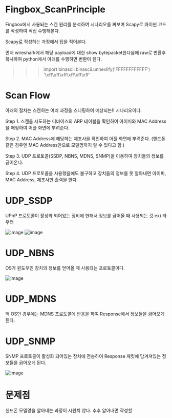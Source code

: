 # Fingbox_ScanPrinciple
Fingbox에서 사용되는 스캔 원리를 분석하여 시나리오를 짜보며 Scapy로 파이썬 코드를 작성하여 직접 수행해본다.

Scapy로 작성하는 과정에서 팁을 적어본다.

먼저 wireshark에서 해당 payload에 대한 show bytepacket한다음에 raw로 변환후 복사하여 python에서 아래를 수행하면 변환이 된다.
>>> import binascii 
>>> binascii.unhexlify('FFFFFFFFFFFF') 
'\xff\xff\xff\xff\xff\xff'


# Scan Flow
아래의 절차는 스캔하는 여러 과정을 스니핑하여 예상되는!! 시나리오이다.

Step 1. 스캔을 시도하는 디바이스의 ARP 테이블을 확인하여 아이피와 MAC Address을 매핑하여 어플 화면에 뿌려준다.

Step 2. MAC Address에 해당하는 제조사을 확인하여 어플 화면에 뿌려준다. 
        (핸드폰 같은 경우엔 MAC Address만으로 모델명까지 알 수 있다고 함.)

Step 3. UDP 프로토콜(SSDP, NBNS, MDNS, SNMP)을 이용하여 장치들의 정보를 긁어온다.

Step 4. UDP 프로토콜을 사용했음에도 불구하고 장치들의 정보를 못 알아내면 아이피, MAC Address, 제조사만 출력을 한다.


# UDP_SSDP
UPnP 프로토콜이 활성화 되어있는 장비에 한해서 정보를 긁어올 때 사용되는 것 ex) 라우터

![image](https://user-images.githubusercontent.com/40857478/52392837-f99a6280-2ae6-11e9-87f7-47caaa0732bf.png)
![image](https://user-images.githubusercontent.com/40857478/52392851-03bc6100-2ae7-11e9-9c42-b1d2109cf71c.png)


# UDP_NBNS
OS가 윈도우인 장치의 정보를 얻어올 때 사용되는 프로토콜이다.

![image](https://user-images.githubusercontent.com/40857478/52392979-86452080-2ae7-11e9-901f-dca5272ef44e.png)


# UDP_MDNS
맥 OS인 경우에는 MDNS 프로토콜에 반응을 하여 Response에서 정보들을 긁어오게 된다.


# UDP_SNMP
SNMP 프로토콜이 활성화 되어있는 장치에 전송하여 Response 패킷에 담겨져있는 정보들을 긁어오게 된다.

![image](https://user-images.githubusercontent.com/40857478/52392987-90ffb580-2ae7-11e9-9b1e-95f3ab3f803b.png)


# 문제점
핸드폰 모델명을 알아내는 과정이 시원치 않다. 추후 알아내면 작성할 

